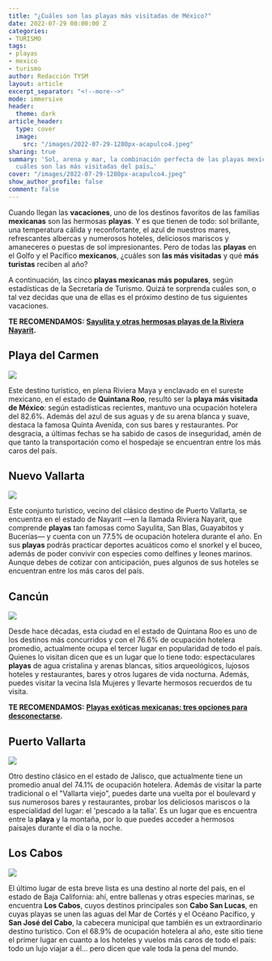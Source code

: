 ```yaml
---
title: "¿Cuáles son las playas más visitadas de México?"
date: 2022-07-29 00:00:00 Z
categories:
- TURISMO
tags:
- playas
- mexico
- turismo
author: Redacción TYSM
layout: article
excerpt_separator: "<!--more-->"
mode: immersive
header:
  theme: dark
article_header:
  type: cover
  image:
    src: "/images/2022-07-29-1280px-acapulco4.jpeg"
sharing: true
summary: 'Sol, arena y mar, la combinación perfecta de las playas mexicanas: conoce
  cuáles son las más visitadas del país…'
cover: "/images/2022-07-29-1280px-acapulco4.jpeg"
show_author_profile: false
comment: false
---
```


Cuando llegan las **vacaciones**, uno de los destinos favoritos de las familias **mexicanas** son las hermosas **playas**. Y es que tienen de todo: sol brillante, una temperatura cálida y reconfortante, el azul de nuestros mares, refrescantes albercas y numerosos hoteles, deliciosos mariscos y amaneceres o puestas de sol impresionantes. Pero de todas las **playas** en el Golfo y el Pacífico **mexicanos**, ¿cuáles son **las más visitadas** y qué **más turistas** reciben al año?

A continuación, las cinco **playas mexicanas más populares**, según estadísticas de la Secretaría de Turismo. Quizá te sorprenda cuáles son, o tal vez decidas que una de ellas es el próximo destino de tus siguientes vacaciones.

**TE RECOMENDAMOS:** [**Sayulita y otras hermosas playas de la Riviera Nayarit**](https://blog.tonoysumariachi.com/turismo/2022/12/05/sayulita-y-otras-hermosas-playas-de-la-riviera-nayarit.html)**.**

## Playa del Carmen

![](https://upload.wikimedia.org/wikipedia/commons/thumb/7/74/Playa-del-carmen-beach.jpg/1024px-Playa-del-carmen-beach.jpg)

Este destino turístico, en plena Riviera Maya y enclavado en el sureste mexicano, en el estado de **Quintana Roo**, resultó ser la **playa más visitada** **de México**: según estadísticas recientes, mantuvo una ocupación hotelera del 82.6%. Además del azul de sus aguas y de su arena blanca y suave, destaca la famosa Quinta Avenida, con sus bares y restaurantes. Por desgracia, a últimas fechas se ha sabido de casos de inseguridad, amén de que tanto la transportación como el hospedaje se encuentran entre los más caros del país.

## Nuevo Vallarta

![](https://upload.wikimedia.org/wikipedia/commons/thumb/6/61/Nuevo_Vallarta_2.JPG/1024px-Nuevo_Vallarta_2.JPG)

Este conjunto turístico, vecino del clásico destino de Puerto Vallarta, se encuentra en el estado de Nayarit —en la llamada Riviera Nayarit, que comprende **playas** tan famosas como Sayulita, San Blas, Guayabitos y Bucerías— y cuenta con un 77.5% de ocupación hotelera durante el año. En sus **playas** podrás practicar deportes acuáticos como el snorkel y el buceo, además de poder convivir con especies como delfines y leones marinos. Aunque debes de cotizar con anticipación, pues algunos de sus hoteles se encuentran entre los más caros del país.

## Cancún

![](https://upload.wikimedia.org/wikipedia/commons/thumb/1/1f/Hotel_Zone_in_Cancun%2C_Mexico.jpg/1024px-Hotel_Zone_in_Cancun%2C_Mexico.jpg)

Desde hace décadas, esta ciudad en el estado de Quintana Roo es uno de los destinos más concurridos y con el 76.6% de ocupación hotelera promedio, actualmente ocupa el tercer lugar en popularidad de todo el país. Quienes lo visitan dicen que es un lugar que lo tiene todo: espectaculares **playas** de agua cristalina y arenas blancas, sitios arqueológicos, lujosos hoteles y restaurantes, bares y otros lugares de vida nocturna. Además, puedes visitar la vecina Isla Mujeres y llevarte hermosos recuerdos de tu visita.

**TE RECOMENDAMOS:** [**Playas exóticas mexicanas: tres opciones para desconectarse**](https://blog.tonoysumariachi.com/turismo/2022/04/26/playas-exoticas-mexicanas-tres-opciones-para-desconectarse.html)**.**

## Puerto Vallarta

![](https://upload.wikimedia.org/wikipedia/commons/thumb/e/ec/Puerto_Vallarta%2C_Mexico%2C_2021_-_44.jpg/1024px-Puerto_Vallarta%2C_Mexico%2C_2021_-_44.jpg)

Otro destino clásico en el estado de Jalisco, que actualmente tiene un promedio anual del 74.1% de ocupación hotelera. Además de visitar la parte tradicional o el "Vallarta viejo", puedes darte una vuelta por el boulevard y sus numerosos bares y restaurantes, probar los deliciosos mariscos o la especialidad del lugar: el 'pescado a la talla'. Es un lugar que es encuentra entre la **playa** y la montaña, por lo que puedes acceder a hermosos paisajes durante el día o la noche.

## Los Cabos

![](https://upload.wikimedia.org/wikipedia/commons/thumb/2/26/Arco_de_Los_Cabos%2C_BCS.JPG/1024px-Arco_de_Los_Cabos%2C_BCS.JPG)

El último lugar de esta breve lista es una destino al norte del país, en el estado de Baja California: ahí, entre ballenas y otras especies marinas, se encuentra **Los Cabos**, cuyos destinos principales son **Cabo San Lucas**, en cuyas playas se unen las aguas del Mar de Cortés y el Océano Pacífico, y **San José del Cabo**, la cabecera municipal que también es un extraordinario destino turístico. Con el 68.9% de ocupación hotelera al año, este sitio tiene el primer lugar en cuanto a los hoteles y vuelos más caros de todo el país: todo un lujo viajar a él… pero dicen que vale toda la pena del mundo.

